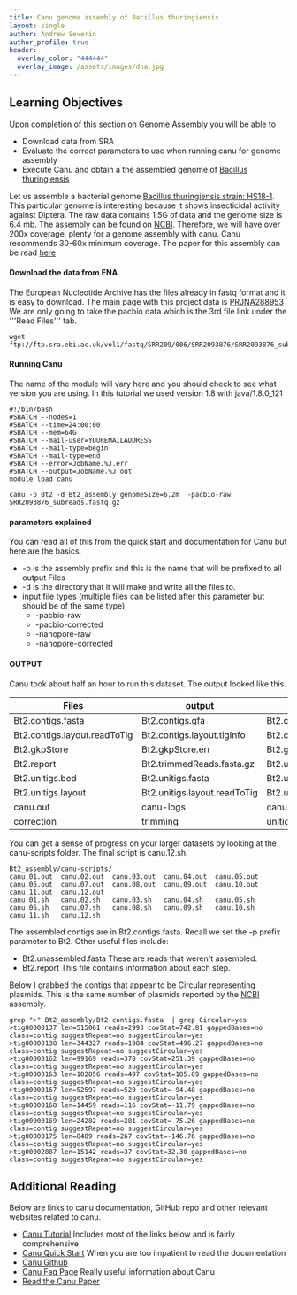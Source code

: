 ```yaml
---
title: Canu genome assembly of Bacillus thuringiensis
layout: single
author: Andrew Severin
author_profile: true
header:
  overlay_color: "444444"
  overlay_image: /assets/images/dna.jpg
---
```



## Learning Objectives

Upon completion of this section on Genome Assembly you will be able to

* Download data from SRA  
* Evaluate the correct parameters to use when running canu for genome assembly
* Execute Canu and obtain a the assembled genome of [Bacillus thuringiensis](https://en.wikipedia.org/wiki/Bacillus_thuringiensis)




Let us assemble a bacterial genome [Bacillus thuringiensis strain: HS18-1](https://www.ncbi.nlm.nih.gov/sra/?term=SRR2093876). This particular genome is interesting because it shows insecticidal activity against Diptera.  The raw data contains 1.5G of data and the genome size is 6.4 mb.  The assembly can be found on [NCBI](https://www.ncbi.nlm.nih.gov/assembly/GCF_001182785.1).  Therefore, we will have over 200x coverage, plenty for a genome assembly with canu.  Canu recommends 30-60x minimum coverage.  The paper for this assembly can be read [here](https://www.sciencedirect.com/science/article/pii/S0168165615300961)

#### Download the data from ENA

The European Nucleotide Archive has the files already in fastq format and it is easy to download.
The main page with this project data is [PRJNA288953](https://www.ebi.ac.uk/ena/data/view/PRJNA288953)
We are only going to take the pacbio data which is the 3rd file link under the '''Read Files''' tab.


```
wget ftp://ftp.sra.ebi.ac.uk/vol1/fastq/SRR209/006/SRR2093876/SRR2093876_subreads.fastq.gz
```

#### Running Canu

The name of the module will vary here and you should check to see what version you are using.  In this tutorial we used version 1.8 with java/1.8.0_121

```
#!/bin/bash
#SBATCH --nodes=1
#SBATCH --time=24:00:00
#SBATCH --mem=64G
#SBATCH --mail-user=YOUREMAILADDRESS
#SBATCH --mail-type=begin
#SBATCH --mail-type=end
#SBATCH --error=JobName.%J.err
#SBATCH --output=JobName.%J.out
module load canu

canu -p Bt2 -d Bt2_assembly genomeSize=6.2m  -pacbio-raw SRR2093876_subreads.fastq.gz
```

#### parameters explained

You can read all of this from the quick start and documentation for Canu but here are the basics.

* -p is the assembly prefix and this is the name that will be prefixed to all output Files
* -d is the directory that it will make and write all the files to.
* input file types (multiple files can be listed after this parameter but should be of the same type)
  * -pacbio-raw
  * -pacbio-corrected
  * -nanopore-raw
  * -nanopore-corrected


#### OUTPUT
Canu took about half an hour to run this dataset.  The output looked like this.

|Files|output|from assembly|
|--|--|--|
|Bt2.contigs.fasta|Bt2.contigs.gfa|Bt2.contigs.layout|
|Bt2.contigs.layout.readToTig|Bt2.contigs.layout.tigInfo|Bt2.correctedReads.fasta.gz|
|Bt2.gkpStore|Bt2.gkpStore.err|Bt2.gkpStore.gkp|
|Bt2.report|Bt2.trimmedReads.fasta.gz|Bt2.unassembled.fasta|
|Bt2.unitigs.bed|Bt2.unitigs.fasta|Bt2.unitigs.gfa|
|Bt2.unitigs.layout|Bt2.unitigs.layout.readToTig|Bt2.unitigs.layout.tigInfo|
|canu.out|canu-logs|canu-scripts|
|correction|trimming|unitigging|

You can get a sense of progress on your larger datasets by looking at the canu-scripts folder.  The final script is canu.12.sh.  

```
Bt2_assembly/canu-scripts/
canu.01.out  canu.02.out  canu.03.out  canu.04.out  canu.05.out  canu.06.out  canu.07.out  canu.08.out  canu.09.out  canu.10.out  canu.11.out  canu.12.out
canu.01.sh   canu.02.sh   canu.03.sh   canu.04.sh   canu.05.sh   canu.06.sh   canu.07.sh   canu.08.sh   canu.09.sh   canu.10.sh   canu.11.sh   canu.12.sh
```

The assembled contigs are in Bt2.contigs.fasta.  Recall we set the -p prefix parameter to Bt2.  Other useful files include:

* Bt2.unassembled.fasta   These are reads that weren't assembled.  
* Bt2.report              This file contains information about each step.


Below I grabbed the contigs that appear to be Circular representing plasmids.  This is the same number of plasmids reported by the [NCBI](https://www.ncbi.nlm.nih.gov/assembly/GCF_001182785.1) assembly.

```
grep ">" Bt2_assembly/Bt2.contigs.fasta  | grep Circular=yes
>tig00000137 len=515061 reads=2993 covStat=742.81 gappedBases=no class=contig suggestRepeat=no suggestCircular=yes
>tig00000138 len=344327 reads=1984 covStat=496.27 gappedBases=no class=contig suggestRepeat=no suggestCircular=yes
>tig00000162 len=99169 reads=378 covStat=251.39 gappedBases=no class=contig suggestRepeat=no suggestCircular=yes
>tig00000163 len=102856 reads=497 covStat=185.89 gappedBases=no class=contig suggestRepeat=no suggestCircular=yes
>tig00000167 len=52597 reads=520 covStat=-94.48 gappedBases=no class=contig suggestRepeat=no suggestCircular=yes
>tig00000168 len=14459 reads=116 covStat=-11.79 gappedBases=no class=contig suggestRepeat=no suggestCircular=yes
>tig00000169 len=24282 reads=281 covStat=-75.26 gappedBases=no class=contig suggestRepeat=no suggestCircular=yes
>tig00000175 len=8489 reads=267 covStat=-146.76 gappedBases=no class=contig suggestRepeat=no suggestCircular=yes
>tig00002887 len=15142 reads=37 covStat=32.30 gappedBases=no class=contig suggestRepeat=no suggestCircular=yes
```


## Additional Reading

Below are links to canu documentation, GitHub repo and other relevant websites related to canu.

* [Canu Tutorial](http://canu.readthedocs.io/en/latest/tutorial.html) Includes most of the links below and is fairly comprehensive
* [Canu Quick Start](http://canu.readthedocs.io/en/latest/quick-start.html)  When you are too impatient to read the documentation
* [Canu Github](https://github.com/marbl/canu)
* [Canu Faq Page](https://canu.readthedocs.io/en/latest/faq.html#) Really useful information about Canu
* [Read the Canu Paper](http://biorxiv.org/content/early/2016/08/24/071282)
